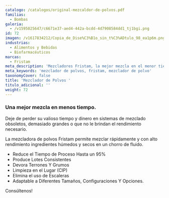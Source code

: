 ```yaml
---
catalogo: /catalogos/original-mezcaldor-de-polvos.pdf
familias:
  - Bombas
galeria:
  - /v1595025647/c6671e37-aed4-442a-bcdd-4d7908584dd1_tj1bgi.png
id: 72
imagen: /v1617834212/Copia_de_Dise%C3%B1o_sin_t%C3%ADtulo_98_ea1p6m.png
industrias:
  - Alimentos y Bebidas
  - Biofarmacéuticos
marcas:
  - Fristam
meta_description: 'Mezcladores Fristam, la mejor mezcla en el menor tiempo'
meta_keywords: 'mezclador de polvos, fristam, mezclador de polvo'
taxonomyCover: false
title: 'Mezclador de Polvos '
titulo_adicional: ''
weight: 72
---
```


### Una mejor mezcla en menos tiempo.

Deje de perder su valioso tiempo y dinero en sistemas de mezclado obsoletos, demasiado grandes o que no le brindan el rendimiento necesario.

La mezcladora de polvos Fristam permite mezclar rápidamente y con alto rendimiento ingredientes húmedos y secos en un chorro de fluido.

* Reduce el Tiempo de Proceso Hasta un 95%
* Produce Lotes Consistentes
* Devora Terrones Y Grumos
* Limpieza en el Lugar (CIP)
* Elimina el uso de Escaleras
* Adaptable a Diferentes Tamaños, Configuraciones Y Opciones.

Consúltenos!
